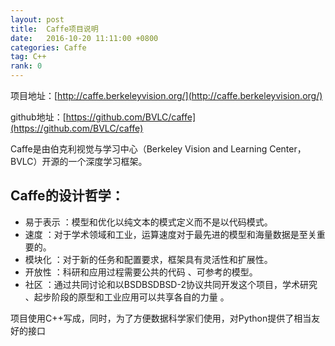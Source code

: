 ```yaml
---
layout: post
title:  Caffe项目说明
date:   2016-10-20 11:11:00 +0800
categories: Caffe
tag: C++
rank: 0
---
```



项目地址：[http://caffe.berkeleyvision.org/](http://caffe.berkeleyvision.org/)

github地址：[https://github.com/BVLC/caffe](https://github.com/BVLC/caffe)

Caffe是由伯克利视觉与学习中心（Berkeley Vision and Learning Center，BVLC）开源的一个深度学习框架。

## Caffe的设计哲学：

- 易于表示 ：模型和优化以纯文本的模式定义而不是以代码模式。
- 速度 ：对于学术领域和工业，运算速度对于最先进的模型和海量数据是至关重要的。
- 模块化 ：对于新的任务和配置要求，框架具有灵活性和扩展性。
- 开放性 ：科研和应用过程需要公共的代码 、可参考的模型。
- 社区 ：通过共同讨论和以BSDBSDBSD-2协议共同开发这个项目，学术研究 、起步阶段的原型和工业应用可以共享各自的力量 。

项目使用C++写成，同时，为了方便数据科学家们使用，对Python提供了相当友好的接口

